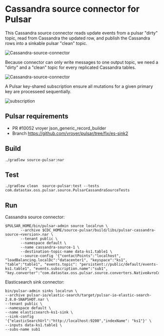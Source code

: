 # Cassandra source connector for Pulsar

This Cassandra source connector reads update events from a pulsar "dirty" topic, 
read from Cassandra the updated row, and publish the Cassandra rows into a sinkable pulsar "clean" topic.

![Cassandra-source-connector](cassandra-source-connector.png)

Because connector can only write messages to one output topic, we need a "dirty" and a "clean" topic for
every replicated Cassandra tables.

![Cassandra-source-connector](cassandra-source-connector.png)


A Pulsar key-shared subscription ensure all mutations for a given primary key are processeed sequentially.

![subscription](../docs/images/subscription-key-shared.png)

## Pulsar requirements

* PR #10052 vroyer json_generic_record_builder
* Branch https://github.com/vroyer/pulsar/tree/fix/es-sink2

## Build

    ./gradlew source-pulsar:nar

## Test

    ./gradlew clean  source-pulsar:test --tests com.datastax.oss.pulsar.source.PulsarCassandraSourceTests
    
## Run

Cassandra source connector:

    $PULSAR_HOME/bin/pulsar-admin source localrun \
           --archive $CDC_HOME/source-pulsar/build/libs/pulsar-cassandra-source-<version>.nar \
           --tenant public \
           --namespace default \
           --name cassandra-source-1 \
           --destination-topic-name data-ks1.table1 \
           --source-config '{"contactPoints":"localhost", "loadBalancing.localDc":"datacenter1", "keyspace":"ks1", "table":"table1", "events.topic": "persistent://public/default/events-ks1.table1", "events.subscription.name":"sub1", "key.converter":"com.datastax.oss.pulsar.source.converters.NativeAvroConverter","value.converter":"com.datastax.oss.pulsar.source.converters.NativeAvroConverter"}'

Elasticsearch sink connector:

    bin/pulsar-admin sinks localrun \
    --archive pulsar-io/elastic-search/target/pulsar-io-elastic-search-2.8.0-SNAPSHOT.nar \
    --tenant public \
    --namespace default \
    --name elasticsearch-ks1-sink \
    --sink-config '{"elasticSearchUrl":"http://localhost:9200","indexName": "ks1"}' \
    --inputs data-ks1.table1 \
    --subs-name sub1
